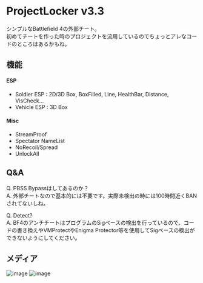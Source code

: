 # ProjectLocker v3.3
シンプルなBattlefield 4の外部チート。  
初めてチートを作った時のプロジェクトを流用しているのでちょっとアレなコードのところはあるかもね。  

## 機能
#### ESP
* Soldier ESP : 2D/3D Box, BoxFilled, Line, HealthBar, Distance, VisCheck...
* Vehicle ESP : 3D Box
#### Misc
* StreamProof
* Spectator NameList
* NoRecoil/Spread
* UnlockAll

## Q&A
Q. PBSS Bypassはしてあるのか？  
A. 外部チートなので基本的には不要です。実際未検出の時には100時間近くBANされてないしね。

Q. Detect?  
A. BF4のアンチチートはプログラムのSigベースの検出を行っているので、コードの書き換えやVMProtectやEnigma Protector等を使用してSigベースの検出ができないようにしてください。  

## メディア
![image](https://github.com/NCZLL/BF4-External/assets/128302647/e6ac92c0-e2b6-4698-b289-891638373e02)
![image](https://github.com/NCZLL/BF4-External/assets/128302647/fb829529-9a7f-49b2-92ab-d18022da11e4)
